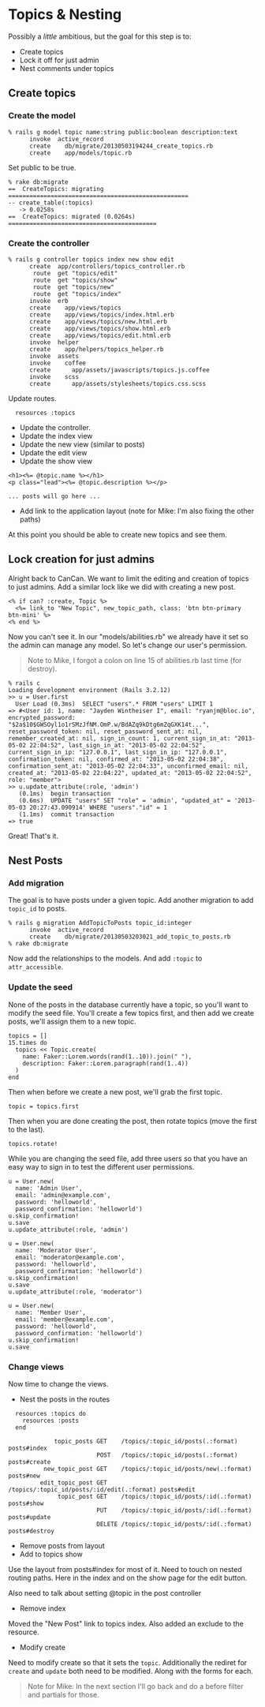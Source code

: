 # Topics & Nesting

Possibly a _little_ ambitious, but the goal for this step is to:

* Create topics
* Lock it off for just admin
* Nest comments under topics

## Create topics

### Create the model

```
% rails g model topic name:string public:boolean description:text
      invoke  active_record
      create    db/migrate/20130503194244_create_topics.rb
      create    app/models/topic.rb
```

Set public to be true.

```
% rake db:migrate
==  CreateTopics: migrating ===================================================
-- create_table(:topics)
   -> 0.0258s
==  CreateTopics: migrated (0.0264s) ==========================================
```

### Create the controller

```
% rails g controller topics index new show edit
      create  app/controllers/topics_controller.rb
       route  get "topics/edit"
       route  get "topics/show"
       route  get "topics/new"
       route  get "topics/index"
      invoke  erb
      create    app/views/topics
      create    app/views/topics/index.html.erb
      create    app/views/topics/new.html.erb
      create    app/views/topics/show.html.erb
      create    app/views/topics/edit.html.erb
      invoke  helper
      create    app/helpers/topics_helper.rb
      invoke  assets
      invoke    coffee
      create      app/assets/javascripts/topics.js.coffee
      invoke    scss
      create      app/assets/stylesheets/topics.css.scss
```

Update routes.

```
  resources :topics
```

* Update the controller.
* Update the index view
* Update the new view (similar to posts)
* Update the edit view
* Update the show view

```
<h1><%= @topic.name %></h1>
<p class="lead"><%= @topic.description %></p>

... posts will go here ...
```

* Add link to the application layout (note for Mike: I'm also fixing the other paths)

At this point you should be able to create new topics and see them.

## Lock creation for just admins

Alright back to CanCan. We want to limit the editing and creation of topics to just admins. Add a similar lock like we did with creating a new post.

```
<% if can? :create, Topic %>
  <%= link_to "New Topic", new_topic_path, class: 'btn btn-primary btn-mini' %>
<% end %>
```

Now you can't see it. In our "models/abilities.rb" we already have it set so the admin can manage any model. So let's change our user's permission.

> Note to Mike, I forgot a colon on line 15 of abilities.rb last time (for destroy).

```
% rails c
Loading development environment (Rails 3.2.12)
>> u = User.first
  User Load (0.3ms)  SELECT "users".* FROM "users" LIMIT 1
=> #<User id: 1, name: "Jayden Wintheiser I", email: "ryanjm@bloc.io", encrypted_password: "$2a$10$GWSOyl1o1rSMzJfNM.OmP.w/BdAZq9kDtg6mZqGXK14t...", reset_password_token: nil, reset_password_sent_at: nil, remember_created_at: nil, sign_in_count: 1, current_sign_in_at: "2013-05-02 22:04:52", last_sign_in_at: "2013-05-02 22:04:52", current_sign_in_ip: "127.0.0.1", last_sign_in_ip: "127.0.0.1", confirmation_token: nil, confirmed_at: "2013-05-02 22:04:38", confirmation_sent_at: "2013-05-02 22:04:33", unconfirmed_email: nil, created_at: "2013-05-02 22:04:22", updated_at: "2013-05-02 22:04:52", role: "member">
>> u.update_attribute(:role, 'admin')
   (0.1ms)  begin transaction
   (0.6ms)  UPDATE "users" SET "role" = 'admin', "updated_at" = '2013-05-03 20:27:43.090914' WHERE "users"."id" = 1
   (1.1ms)  commit transaction
=> true
```

Great! That's it.

## Nest Posts

### Add migration

The goal is to have posts under a given topic. Add another migration to add `topic_id` to posts.

```
% rails g migration AddTopicToPosts topic_id:integer
      invoke  active_record
      create    db/migrate/20130503203021_add_topic_to_posts.rb
% rake db:migrate
```

Now add the relationships to the models. And add `:topic` to `attr_accessible`.

### Update the seed

None of the posts in the database currently have a topic, so you'll want to modify the seed file. You'll create a few topics first, and then add we create posts, we'll assign them to a new topic.

```
topics = []
15.times do
  topics << Topic.create(
    name: Faker::Lorem.words(rand(1..10)).join(" "), 
    description: Faker::Lorem.paragraph(rand(1..4))
  )
end
```

Then when before we create a new post, we'll grab the first topic.

```
topic = topics.first
```

Then when you are done creating the post, then rotate topics (move the first to the last).

```
topics.rotate!
```

While you are changing the seed file, add three users so that you have an easy way to sign in to test the different user permissions.


```
u = User.new(
  name: 'Admin User',
  email: 'admin@example.com', 
  password: 'helloworld', 
  password_confirmation: 'helloworld')
u.skip_confirmation!
u.save
u.update_attribute(:role, 'admin')

u = User.new(
  name: 'Moderator User',
  email: 'moderator@example.com', 
  password: 'helloworld', 
  password_confirmation: 'helloworld')
u.skip_confirmation!
u.save
u.update_attribute(:role, 'moderator')

u = User.new(
  name: 'Member User',
  email: 'member@example.com', 
  password: 'helloworld', 
  password_confirmation: 'helloworld')
u.skip_confirmation!
u.save
```

### Change views

Now time to change the views.

* Nest the posts in the routes

```
  resources :topics do
    resources :posts
  end
```

```
             topic_posts GET    /topics/:topic_id/posts(.:format)          posts#index
                         POST   /topics/:topic_id/posts(.:format)          posts#create
          new_topic_post GET    /topics/:topic_id/posts/new(.:format)      posts#new
         edit_topic_post GET    /topics/:topic_id/posts/:id/edit(.:format) posts#edit
              topic_post GET    /topics/:topic_id/posts/:id(.:format)      posts#show
                         PUT    /topics/:topic_id/posts/:id(.:format)      posts#update
                         DELETE /topics/:topic_id/posts/:id(.:format)      posts#destroy
```

* Remove posts from layout
* Add to topics show

Use the layout from posts#index for most of it. Need to touch on nested routing paths. Here in the index and on the show page for the edit button.

Also need to talk about setting @topic in the post controller

* Remove index

Moved the "New Post" link to topics index. Also added an exclude to the resource.

* Modify create

Need to modify create so that it sets the `topic`. Additionally the rediret for `create` and `update` both need to be modified. Along with the forms for each.

> Note for Mike: In the next section I'll go back and do a before filter and partials for those.

